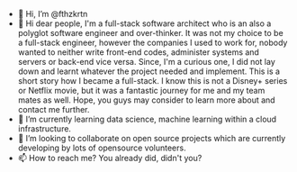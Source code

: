 - 👋 Hi, I’m @fthzkrtn
- 👀 Hi dear people, I'm a full-stack software architect who is an also a polyglot software engineer and over-thinker. It was not my choice to be a full-stack engineer, however the companies I used to work for, nobody wanted to neither write front-end codes, administer systems and servers or back-end vice versa. Since, I'm a curious one, I did not lay down and learnt whatever the project needed and implement. This is a short story how I became a full-stack. I know this is not a Disney+ series or Netflix movie, but it was a fantastic journey for me and my team mates as well. Hope, you guys may consider to learn more about and contact me further.
- 🌱 I’m currently learning data science, machine learning within a cloud infrastructure.
- 💞️ I’m looking to collaborate on open source projects which are currently developing by lots of opensource volunteers.
- 📫 How to reach me? You already did, didn't you?

<!---
fthzkrtn/fthzkrtn is a ✨ special ✨ repository because its `README.md` (this file) appears on your GitHub profile.
You can click the Preview link to take a look at your changes.
--->
